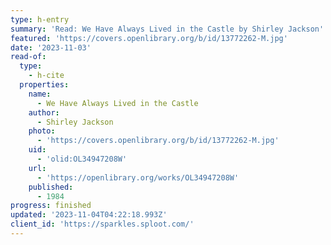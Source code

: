 ```yaml
---
type: h-entry
summary: 'Read: We Have Always Lived in the Castle by Shirley Jackson'
featured: 'https://covers.openlibrary.org/b/id/13772262-M.jpg'
date: '2023-11-03'
read-of:
  type:
    - h-cite
  properties:
    name:
      - We Have Always Lived in the Castle
    author:
      - Shirley Jackson
    photo:
      - 'https://covers.openlibrary.org/b/id/13772262-M.jpg'
    uid:
      - 'olid:OL34947208W'
    url:
      - 'https://openlibrary.org/works/OL34947208W'
    published:
      - 1984
progress: finished
updated: '2023-11-04T04:22:18.993Z'
client_id: 'https://sparkles.sploot.com/'
---
```


